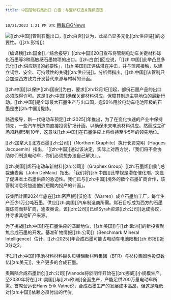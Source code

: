 ```yaml
---
title: 中国管制石墨出口 白宫：与盟邦打造关键供应链
---
```

`10/21/2023 1:21 PM UTC` [轉載自GNews](https://gnews.org/articles/1863331)

![](https://img.ltn.com.tw/Upload/business/page/800/2023/10/21/4465896_1.jpg "")[[zh:中国]]管制石墨出口，[[zh:白宫]]认为，此举凸显多元化[[zh:供应链]]的必要性。（[[zh:彭博]]）

〔编译魏[[zh:国金]]／综合报导〕[[zh:中国]]20日宣布将管制电动车关键材料球化石墨等3种高敏感石墨物项的出口。[[zh:白宫]]回应说，「[[zh:中国]]此举凸显多元化[[zh:供应链]]的必要性」，[[zh:美国]]正评估潜在冲击，并与盟邦接触，以建立韧性、安全、可持续性的关键[[zh:供应链]]。分析师指出，[[zh:中国]]该管制只会加速西方致力开发替代来源与材料的计画。

[[zh:中国]]以保护[[zh:国安]]为由，要求[[zh:12月1日]]起，部份石墨产品的出口必须取得许可。这是[[zh:中国]]确保关键材料供应、保障其制造主导地位的最新行动。[[zh:中国]]是全球最大石墨生产与出口国，逾90％用於电动车电池阳极的石墨是由[[zh:中国]]提炼。

路透报导，新一代电动车预定[[zh:2025]]年推出，为了在变化快速的产业中保持领先，一些汽车制造商直接投资矿场计画，以确保未来电池材料供应。然而成立矿场须耗费5到10年，这意味[[zh:中国]]在石墨供应上将维持至少5年的领先地位。

[[zh:加拿大]]北方石墨[[zh:公司]]（Northern Graphite）执行长贾克明（Hugues Jacquemin）指出，「[[zh:中国]]透过该决定，实际上对西方说，『我们将不会协助你们制造电动车，你们必须想办法自己解决』」。

[[zh:美国]]烯石电动车新材料[[zh:公司]]（Graphex Group）[[zh:石墨烯]]部门总裁迪麦奥（John DeMaio）指出，「我们将[[zh:中国]]此举视是潜在催化剂，突显了促进本土石墨供应的急迫性。我们已与[[zh:中国]]境外的数个石墨矿商合作，该管制消息将加速他们短期内投产的计画」。

该集团计画2024年底在[[zh:密西根]]沃伦市（Warren）成立石墨加工厂，每年生产至少1万公吨石墨，供应[[zh:美国]]汽车制造商所需。烯石目标成为西方的石墨提炼商而非矿商，迪麦奥说，该[[zh:公司]]已经Syrah资源[[zh:公司]]达成协议，并寻求其他矿产来源。

为了挑战[[zh:中国]]在石墨供应的垄断地位，[[zh:美国]]与[[zh:欧洲]]的新投资聚焦合成石墨的开发。基准矿物情报[[zh:公司]]（Benchmark Mineral Intelligence）估计，[[zh:2025]]年合成石墨可能占电动车电池阳极[[zh:市场]]近3分之2。

不过[[zh:中国]]电池材料材料巨头贝特瑞新材料集团（BTR）与杉杉集团也投资数亿[[zh:美元]]，生产更多的合成石墨。

奥斯陆合成石墨新创[[zh:公司]]Vianode将於明年开始在[[zh:挪威]]小规模生产，至2030年将在[[zh:美国]]与[[zh:欧洲]]全面生产，产能足供200万量电动车所需。首席营运长Hans Erik Vatne说，合成石墨生产的发展成本高昂，但这是降低对[[zh:中国]]依赖必须付出的代价。
